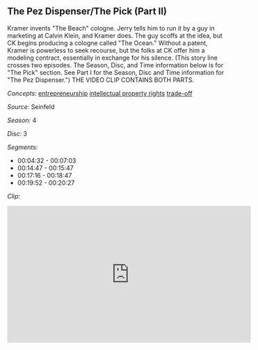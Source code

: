 ## The Pez Dispenser/The Pick (Part II)

Kramer invents "The Beach" cologne.  Jerry tells him to run it by a guy in marketing at Calvin Klein, and Kramer does. The guy scoffs at the idea, but CK begins producing a cologne called "The Ocean." Without a patent, Kramer is powerless to seek recourse, but the folks at CK offer him a modeling contract, essentially in exchange for his silence. (This story line crosses two episodes. The Season, Disc, and Time information below is for "The Pick" section. See Part I for the Season, Disc and Time information for "The Pez Dispenser.") THE VIDEO CLIP CONTAINS BOTH PARTS.

*Concepts:*
[entrepreneurship](/concept/entrepreneurship/)
[intellectual property rights](/concept/intellectual-property-rights/)
[trade-off](/concept/trade-off/)

*Source:* Seinfeld

*Season:* 4

*Disc:* 3

*Segments:*

 * 00:04:32 - 00:07:03
 * 00:14:47 - 00:15:47
 * 00:17:16 - 00:18:47
 * 00:19:52 - 00:20:27

*Clip:*

<iframe width="560" height="315" src="https://criticalcommons.org/embed?m=uoOPb2LGZ" frameborder="0" allowfullscreen></iframe>
